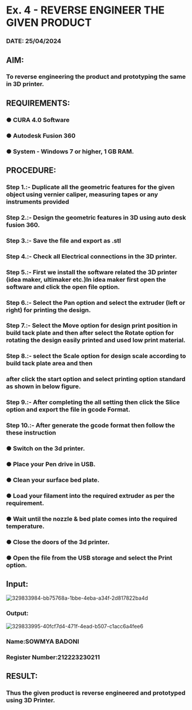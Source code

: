 # Ex. 4 - REVERSE ENGINEER THE GIVEN PRODUCT

### DATE: 25/04/2024

## AIM: 
### To reverse engineering the product and prototyping the same in 3D printer.

## REQUIREMENTS:
### ●	CURA 4.0 Software
### ●	 Autodesk Fusion 360
### ●	 System - Windows 7 or higher, 1 GB RAM.

## PROCEDURE:
### Step 1.:- Duplicate all the geometric features for the given object using vernier caliper, measuring tapes or any instruments provided
### Step 2.:- Design the geometric features in 3D using auto desk fusion 360.
### Step 3.:- Save the file and export as .stl
### Step 4.:- Check all Electrical connections in the 3D printer.
### Step 5.:- First we install the software related the 3D printer (idea maker, ultimaker etc.)In idea maker first open the software and click the open file option.
### Step 6.:- Select the Pan option and select the extruder (left or right) for printing the design.
### Step 7.:- Select the Move option for design print position in build tack plate and then after select the Rotate option for rotating the design easily printed and used low print material.
### Step 8.:- select the Scale option for design scale according to build tack plate area and then
### after click the start option and select printing option standard as shown in below figure.
### Step 9.:- After completing the all setting then click the Slice option and export the file in gcode Format.
### Step 10.:- After generate the gcode format then follow the these instruction 
  ###   ●	Switch on the 3d printer.
  ###   ●	Place your Pen drive in USB.
  ###   ●	Clean your surface bed plate.
  ###   ●	Load your filament into the required extruder as per the requirement.
  ###   ●	Wait until the nozzle & bed plate comes into the required temperature.
  ###   ●	Close the doors of the 3d printer.
  ###   ●	Open the file from the USB storage and select the Print option.

## Input:
![329833984-bb75768a-1bbe-4eba-a34f-2d817822ba4d](https://github.com/sowmya-badoni/Ex.-10---REVERSE-ENGINEER-THE-GIVEN-PRODUCT/assets/152136324/25ea5e66-418e-455c-8ab7-037ad5669c07)

### Output:
![329833995-40fcf7d4-471f-4ead-b507-c1acc6a4fee6](https://github.com/sowmya-badoni/Ex.-10---REVERSE-ENGINEER-THE-GIVEN-PRODUCT/assets/152136324/602b01bb-b0fc-454a-9775-423efa0c20e7)


### Name:SOWMYA BADONI
### Register Number:212223230211

## RESULT:
###   Thus the given product is reverse engineered and prototyped using 3D Printer.
